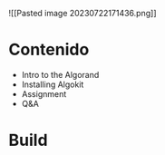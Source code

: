 ![[Pasted image 20230722171436.png]]

# Contenido

* Intro to the Algorand
* Installing Algokit
* Assignment
* Q&A

# Build


